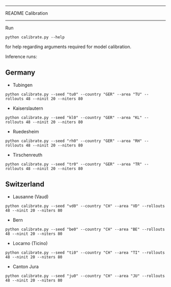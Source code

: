 ***************************
README Calibration
***************************

Run

```python calibrate.py --help```

for help regarding arguments required for model calibration.

Inference runs:

## Germany
* Tubingen 
```
python calibrate.py --seed "tu0" --country "GER" --area "TU" --rollouts 48 --ninit 20 --niters 80
```

* Kaiserslautern 
```
python calibrate.py --seed "kl0" --country "GER" --area "KL" --rollouts 48 --ninit 20 --niters 80
```

* Ruedesheim
```
python calibrate.py --seed "rh0" --country "GER" --area "RH" --rollouts 48 --ninit 20 --niters 80
```

* Tirschenreuth 
```
python calibrate.py --seed "tr0" --country "GER" --area "TR" --rollouts 48 --ninit 20 --niters 80
```

## Switzerland

* Lausanne (Vaud)
```
python calibrate.py --seed "vd0" --country "CH" --area "VD" --rollouts 48 --ninit 20 --niters 80
```

* Bern
```
python calibrate.py --seed "be0" --country "CH" --area "BE" --rollouts 48 --ninit 20 --niters 80
```

* Locarno (Ticino)
```
python calibrate.py --seed "ti0" --country "CH" --area "TI" --rollouts 48 --ninit 20 --niters 80
```

* Canton Jura 
```
python calibrate.py --seed "ju0" --country "CH" --area "JU" --rollouts 48 --ninit 20 --niters 80
```